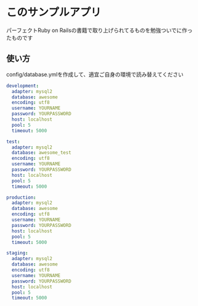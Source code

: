 # このサンプルアプリ

パーフェクトRuby on Railsの書籍で取り上げられてるものを勉強ついでに作ったものです

## 使い方

config/database.ymlを作成して、適宜ご自身の環境で読み替えてください

```yaml
development:
  adapter: mysql2
  database: awesome
  encoding: utf8
  username: YOURNAME
  password: YOURPASSWORD
  host: localhost
  pool: 5
  timeout: 5000

test:
  adapter: mysql2
  database: awesome_test
  encoding: utf8
  username: YOURNAME
  password: YOURPASSWORD
  host: localhost
  pool: 5
  timeout: 5000

production:
  adapter: mysql2
  database: awesome
  encoding: utf8
  username: YOURNAME
  password: YOURPASSWORD
  host: localhost
  pool: 5
  timeout: 5000

staging:
  adapter: mysql2
  database: awesome
  encoding: utf8
  username: YOURNAME
  password: YOURPASSWORD
  host: localhost
  pool: 5
  timeout: 5000
```
